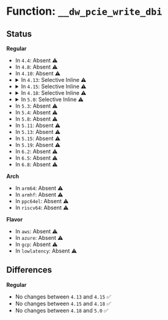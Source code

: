 # Function: <code>__dw_pcie_write_dbi</code>

## Status
<b>Regular</b>
<ul>
<li>
In <code>4.4</code>: Absent ⚠️
</li>
<li>
In <code>4.8</code>: Absent ⚠️
</li>
<li>
In <code>4.10</code>: Absent ⚠️
</li>
<li>
<details>
<summary>In <code>4.13</code>: Selective Inline ⚠️</summary>

```c
void __dw_pcie_write_dbi(struct dw_pcie *pci, void *base, u32 reg, size_t size, u32 val);
```

**Collision:** Unique Global

**Inline:** Selective

**Transformation:** False

**Instances:**

```
In drivers/pci/dwc/pcie-designware.c (ffffffff814d2fa0)
Location: drivers/pci/dwc/pcie-designware.c:80
Inline: True
Direct callers:
  - drivers/pci/dwc/pcie-designware.c:dw_pcie_disable_atu
  - drivers/pci/dwc/pcie-designware.c:dw_pcie_disable_atu
  - drivers/pci/dwc/pcie-designware.c:dw_pcie_prog_inbound_atu
  - drivers/pci/dwc/pcie-designware.c:dw_pcie_prog_inbound_atu
  - drivers/pci/dwc/pcie-designware.c:dw_pcie_prog_inbound_atu
  - drivers/pci/dwc/pcie-designware.c:dw_pcie_prog_inbound_atu
  - drivers/pci/dwc/pcie-designware.c:dw_pcie_prog_inbound_atu
  - drivers/pci/dwc/pcie-designware.c:dw_pcie_prog_inbound_atu_unroll
  - drivers/pci/dwc/pcie-designware.c:dw_pcie_prog_inbound_atu_unroll
  - drivers/pci/dwc/pcie-designware.c:dw_pcie_prog_inbound_atu_unroll
  - drivers/pci/dwc/pcie-designware.c:dw_pcie_prog_inbound_atu_unroll
  - drivers/pci/dwc/pcie-designware.c:dw_pcie_prog_outbound_atu
  - drivers/pci/dwc/pcie-designware.c:dw_pcie_prog_outbound_atu
  - drivers/pci/dwc/pcie-designware.c:dw_pcie_prog_outbound_atu
  - drivers/pci/dwc/pcie-designware.c:dw_pcie_prog_outbound_atu
  - drivers/pci/dwc/pcie-designware.c:dw_pcie_prog_outbound_atu
  - drivers/pci/dwc/pcie-designware.c:dw_pcie_prog_outbound_atu
  - drivers/pci/dwc/pcie-designware.c:dw_pcie_prog_outbound_atu
  - drivers/pci/dwc/pcie-designware.c:dw_pcie_prog_outbound_atu
  - drivers/pci/dwc/pcie-designware.c:dw_pcie_prog_outbound_atu_unroll
  - drivers/pci/dwc/pcie-designware.c:dw_pcie_prog_outbound_atu_unroll
  - drivers/pci/dwc/pcie-designware.c:dw_pcie_prog_outbound_atu_unroll
  - drivers/pci/dwc/pcie-designware.c:dw_pcie_prog_outbound_atu_unroll
  - drivers/pci/dwc/pcie-designware.c:dw_pcie_prog_outbound_atu_unroll
  - drivers/pci/dwc/pcie-designware.c:dw_pcie_prog_outbound_atu_unroll
  - drivers/pci/dwc/pcie-designware.c:dw_pcie_prog_outbound_atu_unroll
  - drivers/pci/dwc/pcie-designware-host.c:dw_pcie_setup_rc
  - drivers/pci/dwc/pcie-designware-host.c:dw_pcie_setup_rc
  - drivers/pci/dwc/pcie-designware-host.c:dw_pcie_setup_rc
  - drivers/pci/dwc/pcie-designware-host.c:dw_pcie_setup_rc
  - drivers/pci/dwc/pcie-designware-host.c:dw_pcie_setup_rc
```
**Symbols:**

```
ffffffff814d2fa0-ffffffff814d2ffc: __dw_pcie_write_dbi (STB_GLOBAL)
```
</details>
</li>
<li>
<details>
<summary>In <code>4.15</code>: Selective Inline ⚠️</summary>

```c
void __dw_pcie_write_dbi(struct dw_pcie *pci, void *base, u32 reg, size_t size, u32 val);
```

**Collision:** Unique Global

**Inline:** Selective

**Transformation:** False

**Instances:**

```
In drivers/pci/dwc/pcie-designware.c (ffffffff81513440)
Location: drivers/pci/dwc/pcie-designware.c:80
Inline: True
Direct callers:
  - drivers/pci/dwc/pcie-designware.c:dw_pcie_disable_atu
  - drivers/pci/dwc/pcie-designware.c:dw_pcie_disable_atu
  - drivers/pci/dwc/pcie-designware.c:dw_pcie_prog_inbound_atu
  - drivers/pci/dwc/pcie-designware.c:dw_pcie_prog_inbound_atu
  - drivers/pci/dwc/pcie-designware.c:dw_pcie_prog_inbound_atu
  - drivers/pci/dwc/pcie-designware.c:dw_pcie_prog_inbound_atu
  - drivers/pci/dwc/pcie-designware.c:dw_pcie_prog_inbound_atu
  - drivers/pci/dwc/pcie-designware.c:dw_pcie_prog_inbound_atu
  - drivers/pci/dwc/pcie-designware.c:dw_pcie_prog_inbound_atu
  - drivers/pci/dwc/pcie-designware.c:dw_pcie_prog_inbound_atu
  - drivers/pci/dwc/pcie-designware.c:dw_pcie_prog_inbound_atu
  - drivers/pci/dwc/pcie-designware.c:dw_pcie_prog_outbound_atu
  - drivers/pci/dwc/pcie-designware.c:dw_pcie_prog_outbound_atu
  - drivers/pci/dwc/pcie-designware.c:dw_pcie_prog_outbound_atu
  - drivers/pci/dwc/pcie-designware.c:dw_pcie_prog_outbound_atu
  - drivers/pci/dwc/pcie-designware.c:dw_pcie_prog_outbound_atu
  - drivers/pci/dwc/pcie-designware.c:dw_pcie_prog_outbound_atu
  - drivers/pci/dwc/pcie-designware.c:dw_pcie_prog_outbound_atu
  - drivers/pci/dwc/pcie-designware.c:dw_pcie_prog_outbound_atu
  - drivers/pci/dwc/pcie-designware.c:dw_pcie_prog_outbound_atu
  - drivers/pci/dwc/pcie-designware.c:dw_pcie_prog_outbound_atu
  - drivers/pci/dwc/pcie-designware.c:dw_pcie_prog_outbound_atu
  - drivers/pci/dwc/pcie-designware.c:dw_pcie_prog_outbound_atu
  - drivers/pci/dwc/pcie-designware.c:dw_pcie_prog_outbound_atu
  - drivers/pci/dwc/pcie-designware.c:dw_pcie_prog_outbound_atu
  - drivers/pci/dwc/pcie-designware.c:dw_pcie_prog_outbound_atu
  - drivers/pci/dwc/pcie-designware-host.c:dw_pcie_setup_rc
  - drivers/pci/dwc/pcie-designware-host.c:dw_pcie_setup_rc
  - drivers/pci/dwc/pcie-designware-host.c:dw_pcie_setup_rc
  - drivers/pci/dwc/pcie-designware-host.c:dw_pcie_setup_rc
  - drivers/pci/dwc/pcie-designware-host.c:dw_pcie_setup_rc
  - drivers/pci/dwc/pcie-designware-host.c:dw_pcie_setup_rc
  - drivers/pci/dwc/pcie-designware-host.c:dw_pcie_setup_rc
  - drivers/pci/dwc/pcie-designware-host.c:dw_pcie_setup_rc
  - drivers/pci/dwc/pcie-designware-host.c:dw_pcie_setup_rc
```
**Symbols:**

```
ffffffff81513440-ffffffff8151349f: __dw_pcie_write_dbi (STB_GLOBAL)
```
</details>
</li>
<li>
<details>
<summary>In <code>4.18</code>: Selective Inline ⚠️</summary>

```c
void __dw_pcie_write_dbi(struct dw_pcie *pci, void *base, u32 reg, size_t size, u32 val);
```

**Collision:** Unique Global

**Inline:** Selective

**Transformation:** False

**Instances:**

```
In drivers/pci/controller/dwc/pcie-designware.c (ffffffff81548820)
Location: drivers/pci/controller/dwc/pcie-designware.c:77
Inline: True
Direct callers:
  - drivers/pci/controller/dwc/pcie-designware.c:dw_pcie_disable_atu
  - drivers/pci/controller/dwc/pcie-designware.c:dw_pcie_disable_atu
  - drivers/pci/controller/dwc/pcie-designware.c:dw_pcie_prog_inbound_atu
  - drivers/pci/controller/dwc/pcie-designware.c:dw_pcie_prog_inbound_atu
  - drivers/pci/controller/dwc/pcie-designware.c:dw_pcie_prog_inbound_atu
  - drivers/pci/controller/dwc/pcie-designware.c:dw_pcie_prog_inbound_atu
  - drivers/pci/controller/dwc/pcie-designware.c:dw_pcie_prog_inbound_atu
  - drivers/pci/controller/dwc/pcie-designware.c:dw_pcie_prog_inbound_atu
  - drivers/pci/controller/dwc/pcie-designware.c:dw_pcie_prog_inbound_atu
  - drivers/pci/controller/dwc/pcie-designware.c:dw_pcie_prog_inbound_atu
  - drivers/pci/controller/dwc/pcie-designware.c:dw_pcie_prog_inbound_atu
  - drivers/pci/controller/dwc/pcie-designware.c:dw_pcie_prog_outbound_atu
  - drivers/pci/controller/dwc/pcie-designware.c:dw_pcie_prog_outbound_atu
  - drivers/pci/controller/dwc/pcie-designware.c:dw_pcie_prog_outbound_atu
  - drivers/pci/controller/dwc/pcie-designware.c:dw_pcie_prog_outbound_atu
  - drivers/pci/controller/dwc/pcie-designware.c:dw_pcie_prog_outbound_atu
  - drivers/pci/controller/dwc/pcie-designware.c:dw_pcie_prog_outbound_atu
  - drivers/pci/controller/dwc/pcie-designware.c:dw_pcie_prog_outbound_atu
  - drivers/pci/controller/dwc/pcie-designware.c:dw_pcie_prog_outbound_atu
  - drivers/pci/controller/dwc/pcie-designware.c:dw_pcie_prog_outbound_atu
  - drivers/pci/controller/dwc/pcie-designware.c:dw_pcie_prog_outbound_atu
  - drivers/pci/controller/dwc/pcie-designware.c:dw_pcie_prog_outbound_atu
  - drivers/pci/controller/dwc/pcie-designware.c:dw_pcie_prog_outbound_atu
  - drivers/pci/controller/dwc/pcie-designware.c:dw_pcie_prog_outbound_atu
  - drivers/pci/controller/dwc/pcie-designware.c:dw_pcie_prog_outbound_atu
  - drivers/pci/controller/dwc/pcie-designware.c:dw_pcie_prog_outbound_atu
  - drivers/pci/controller/dwc/pcie-designware-host.c:dw_pcie_setup_rc
  - drivers/pci/controller/dwc/pcie-designware-host.c:dw_pcie_setup_rc
  - drivers/pci/controller/dwc/pcie-designware-host.c:dw_pcie_setup_rc
  - drivers/pci/controller/dwc/pcie-designware-host.c:dw_pcie_setup_rc
  - drivers/pci/controller/dwc/pcie-designware-host.c:dw_pcie_setup_rc
  - drivers/pci/controller/dwc/pcie-designware-host.c:dw_pcie_setup_rc
  - drivers/pci/controller/dwc/pcie-designware-host.c:dw_pcie_setup_rc
  - drivers/pci/controller/dwc/pcie-designware-host.c:dw_pcie_setup_rc
  - drivers/pci/controller/dwc/pcie-designware-host.c:dw_pcie_setup_rc
  - drivers/pci/controller/dwc/pcie-designware-ep.c:dw_pcie_ep_reset_bar
  - drivers/pci/controller/dwc/pcie-designware-ep.c:dw_pcie_ep_reset_bar
  - drivers/pci/controller/dwc/pcie-designware-ep.c:dw_pcie_ep_reset_bar
  - drivers/pci/controller/dwc/pcie-designware-ep.c:dw_pcie_ep_reset_bar
```
**Symbols:**

```
ffffffff81548820-ffffffff8154887f: __dw_pcie_write_dbi (STB_GLOBAL)
```
</details>
</li>
<li>
<details>
<summary>In <code>5.0</code>: Selective Inline ⚠️</summary>

```c
void __dw_pcie_write_dbi(struct dw_pcie *pci, void *base, u32 reg, size_t size, u32 val);
```

**Collision:** Unique Global

**Inline:** Selective

**Transformation:** False

**Instances:**

```
In drivers/pci/controller/dwc/pcie-designware.c (ffffffff8155eee0)
Location: drivers/pci/controller/dwc/pcie-designware.c:77
Inline: True
Direct callers:
  - drivers/pci/controller/dwc/pcie-designware.c:dw_pcie_disable_atu
  - drivers/pci/controller/dwc/pcie-designware.c:dw_pcie_disable_atu
  - drivers/pci/controller/dwc/pcie-designware.c:dw_pcie_prog_inbound_atu
  - drivers/pci/controller/dwc/pcie-designware.c:dw_pcie_prog_inbound_atu
  - drivers/pci/controller/dwc/pcie-designware.c:dw_pcie_prog_inbound_atu
  - drivers/pci/controller/dwc/pcie-designware.c:dw_pcie_prog_inbound_atu
  - drivers/pci/controller/dwc/pcie-designware.c:dw_pcie_prog_inbound_atu
  - drivers/pci/controller/dwc/pcie-designware.c:dw_pcie_prog_inbound_atu
  - drivers/pci/controller/dwc/pcie-designware.c:dw_pcie_prog_inbound_atu
  - drivers/pci/controller/dwc/pcie-designware.c:dw_pcie_prog_inbound_atu
  - drivers/pci/controller/dwc/pcie-designware.c:dw_pcie_prog_inbound_atu
  - drivers/pci/controller/dwc/pcie-designware.c:dw_pcie_prog_outbound_atu
  - drivers/pci/controller/dwc/pcie-designware.c:dw_pcie_prog_outbound_atu
  - drivers/pci/controller/dwc/pcie-designware.c:dw_pcie_prog_outbound_atu
  - drivers/pci/controller/dwc/pcie-designware.c:dw_pcie_prog_outbound_atu
  - drivers/pci/controller/dwc/pcie-designware.c:dw_pcie_prog_outbound_atu
  - drivers/pci/controller/dwc/pcie-designware.c:dw_pcie_prog_outbound_atu
  - drivers/pci/controller/dwc/pcie-designware.c:dw_pcie_prog_outbound_atu
  - drivers/pci/controller/dwc/pcie-designware.c:dw_pcie_prog_outbound_atu
  - drivers/pci/controller/dwc/pcie-designware.c:dw_pcie_prog_outbound_atu
  - drivers/pci/controller/dwc/pcie-designware.c:dw_pcie_prog_outbound_atu
  - drivers/pci/controller/dwc/pcie-designware.c:dw_pcie_prog_outbound_atu
  - drivers/pci/controller/dwc/pcie-designware.c:dw_pcie_prog_outbound_atu
  - drivers/pci/controller/dwc/pcie-designware.c:dw_pcie_prog_outbound_atu
  - drivers/pci/controller/dwc/pcie-designware.c:dw_pcie_prog_outbound_atu
  - drivers/pci/controller/dwc/pcie-designware.c:dw_pcie_prog_outbound_atu
  - drivers/pci/controller/dwc/pcie-designware-host.c:dw_pcie_setup_rc
  - drivers/pci/controller/dwc/pcie-designware-host.c:dw_pcie_setup_rc
  - drivers/pci/controller/dwc/pcie-designware-host.c:dw_pcie_setup_rc
  - drivers/pci/controller/dwc/pcie-designware-host.c:dw_pcie_setup_rc
  - drivers/pci/controller/dwc/pcie-designware-host.c:dw_pcie_setup_rc
  - drivers/pci/controller/dwc/pcie-designware-host.c:dw_pcie_setup_rc
  - drivers/pci/controller/dwc/pcie-designware-host.c:dw_pcie_setup_rc
  - drivers/pci/controller/dwc/pcie-designware-host.c:dw_pcie_setup_rc
  - drivers/pci/controller/dwc/pcie-designware-host.c:dw_pcie_setup_rc
  - drivers/pci/controller/dwc/pcie-designware-ep.c:dw_pcie_ep_reset_bar
  - drivers/pci/controller/dwc/pcie-designware-ep.c:dw_pcie_ep_reset_bar
  - drivers/pci/controller/dwc/pcie-designware-ep.c:dw_pcie_ep_reset_bar
  - drivers/pci/controller/dwc/pcie-designware-ep.c:dw_pcie_ep_reset_bar
```
**Symbols:**

```
ffffffff8155eee0-ffffffff8155ef3f: __dw_pcie_write_dbi (STB_GLOBAL)
```
</details>
</li>
<li>
In <code>5.3</code>: Absent ⚠️
</li>
<li>
In <code>5.4</code>: Absent ⚠️
</li>
<li>
In <code>5.8</code>: Absent ⚠️
</li>
<li>
In <code>5.11</code>: Absent ⚠️
</li>
<li>
In <code>5.13</code>: Absent ⚠️
</li>
<li>
In <code>5.15</code>: Absent ⚠️
</li>
<li>
In <code>5.19</code>: Absent ⚠️
</li>
<li>
In <code>6.2</code>: Absent ⚠️
</li>
<li>
In <code>6.5</code>: Absent ⚠️
</li>
<li>
In <code>6.8</code>: Absent ⚠️
</li>
</ul>
<b>Arch</b>
<ul>
<li>
In <code>arm64</code>: Absent ⚠️
</li>
<li>
In <code>armhf</code>: Absent ⚠️
</li>
<li>
In <code>ppc64el</code>: Absent ⚠️
</li>
<li>
In <code>riscv64</code>: Absent ⚠️
</li>
</ul>
<b>Flavor</b>
<ul>
<li>
In <code>aws</code>: Absent ⚠️
</li>
<li>
In <code>azure</code>: Absent ⚠️
</li>
<li>
In <code>gcp</code>: Absent ⚠️
</li>
<li>
In <code>lowlatency</code>: Absent ⚠️
</li>
</ul>

## Differences
<b>Regular</b>
<ul>
<li>
No changes between <code>4.13</code> and <code>4.15</code> ✅
</li>
<li>
No changes between <code>4.15</code> and <code>4.18</code> ✅
</li>
<li>
No changes between <code>4.18</code> and <code>5.0</code> ✅
</li>
</ul>
